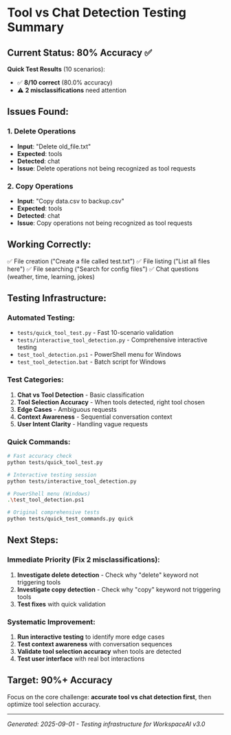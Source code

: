 # Tool vs Chat Detection Testing Summary

## Current Status: 80% Accuracy ✅

**Quick Test Results** (10 scenarios):
- ✅ **8/10 correct** (80.0% accuracy)
- ⚠️ **2 misclassifications** need attention

## Issues Found:

### 1. Delete Operations
- **Input**: "Delete old_file.txt"
- **Expected**: tools
- **Detected**: chat
- **Issue**: Delete operations not being recognized as tool requests

### 2. Copy Operations  
- **Input**: "Copy data.csv to backup.csv"
- **Expected**: tools
- **Detected**: chat
- **Issue**: Copy operations not being recognized as tool requests

## Working Correctly:
✅ File creation ("Create a file called test.txt")
✅ File listing ("List all files here") 
✅ File searching ("Search for config files")
✅ Chat questions (weather, time, learning, jokes)

## Testing Infrastructure:

### Automated Testing:
- `tests/quick_tool_test.py` - Fast 10-scenario validation
- `tests/interactive_tool_detection.py` - Comprehensive interactive testing
- `test_tool_detection.ps1` - PowerShell menu for Windows
- `test_tool_detection.bat` - Batch script for Windows

### Test Categories:
1. **Chat vs Tool Detection** - Basic classification
2. **Tool Selection Accuracy** - When tools detected, right tool chosen
3. **Edge Cases** - Ambiguous requests
4. **Context Awareness** - Sequential conversation context
5. **User Intent Clarity** - Handling vague requests

### Quick Commands:
```bash
# Fast accuracy check
python tests/quick_tool_test.py

# Interactive testing session  
python tests/interactive_tool_detection.py

# PowerShell menu (Windows)
.\test_tool_detection.ps1

# Original comprehensive tests
python tests/quick_test_commands.py quick
```

## Next Steps:

### Immediate Priority (Fix 2 misclassifications):
1. **Investigate delete detection** - Check why "delete" keyword not triggering tools
2. **Investigate copy detection** - Check why "copy" keyword not triggering tools
3. **Test fixes** with quick validation

### Systematic Improvement:
1. **Run interactive testing** to identify more edge cases
2. **Test context awareness** with conversation sequences  
3. **Validate tool selection accuracy** when tools are detected
4. **Test user interface** with real bot interactions

## Target: 90%+ Accuracy

Focus on the core challenge: **accurate tool vs chat detection first**, then optimize tool selection accuracy.

---
*Generated: 2025-09-01 - Testing infrastructure for WorkspaceAI v3.0*
